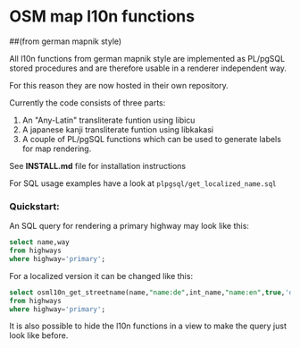 #  OSM map l10n functions
##(from german mapnik style)

All l10n functions from german mapnik style are implemented as PL/pgSQL stored procedures
and are therefore usable in a renderer independent way.

For this reason they are now hosted in their own repository.

Currently the code consists of three parts:

1. An "Any-Latin" transliterate funtion using libicu
2. A japanese kanji transliterate funtion using libkakasi
3. A couple of PL/pgSQL functions which can be used to generate labels for
   map rendering.

See **INSTALL.md** file for installation instructions

For SQL usage examples have a look at `plpgsql/get_localized_name.sql`

### Quickstart:

An SQL query for rendering a primary highway may look like this:

```sql
select name,way
from highways
where highway='primary';
```

For a localized version it can be changed like this:
```sql
select osml10n_get_streetname(name,"name:de",int_name,"name:en",true,'de',way) as name,way
from highways
where highway='primary';
```   

It is also possible to hide the l10n functions in a view to make the query just look like
before.

